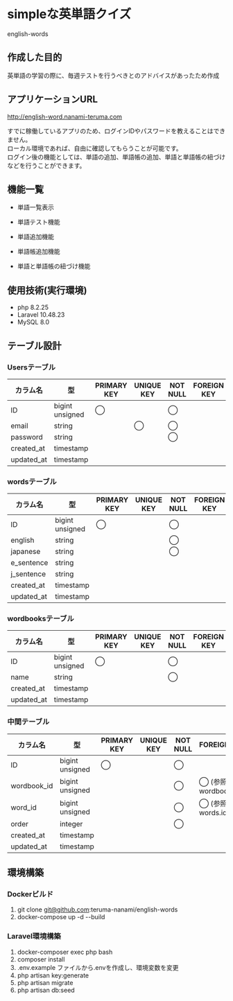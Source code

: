 # simpleな英単語クイズ
english-words

## 作成した目的
英単語の学習の際に、毎週テストを行うべきとのアドバイスがあったため作成

## アプリケーションURL
http://english-word.nanami-teruma.com

すでに稼働しているアプリのため、ログインIDやパスワードを教えることはできません。  
ローカル環境であれば、自由に確認してもらうことが可能です。  
ログイン後の機能としては、単語の追加、単語帳の追加、単語と単語帳の紐づけなどを行うことができます。

## 機能一覧
- 単語一覧表示
- 単語テスト機能

- 単語追加機能
- 単語帳追加機能
- 単語と単語帳の紐づけ機能

## 使用技術(実行環境)

- php 8.2.25
- Laravel 10.48.23
- MySQL 8.0

## テーブル設計
### Usersテーブル
| カラム名   | 型              | PRIMARY KEY | UNIQUE KEY | NOT NULL | FOREIGN KEY |
|------------|-----------------|-------------|------------|----------|--------------|
| ID         | bigint unsigned | ◯           |            | ◯        |              |
| email      | string          |             | ◯          | ◯        |              |
| password   | string          |             |            | ◯        |              |
| created_at | timestamp       |             |            |          |              |
| updated_at | timestamp       |             |            |          |              |

### wordsテーブル
| カラム名   | 型              | PRIMARY KEY | UNIQUE KEY | NOT NULL | FOREIGN KEY |
|------------|-----------------|-------------|------------|----------|--------------|
| ID         | bigint unsigned | ◯           |            | ◯        |              |
| english    | string          |             |            | ◯        |              |
| japanese   | string          |             |            | ◯        |              |
| e_sentence | string          |             |            |          |              |
| j_sentence | string          |             |            |          |              |
| created_at | timestamp       |             |            |          |              |
| updated_at | timestamp       |             |            |          |              |

### wordbooksテーブル
| カラム名   | 型              | PRIMARY KEY | UNIQUE KEY | NOT NULL | FOREIGN KEY |
|------------|-----------------|-------------|------------|----------|--------------|
| ID         | bigint unsigned | ◯           |            | ◯        |              |
| name       | string          |             |            | ◯        |              |
| created_at | timestamp       |             |            |          |              |
| updated_at | timestamp       |             |            |          |              |

### 中間テーブル
| カラム名     | 型              | PRIMARY KEY | UNIQUE KEY | NOT NULL | FOREIGN KEY           |
|--------------|-----------------|-------------|------------|----------|-----------------------|
| ID           | bigint unsigned | ◯           |            | ◯        |                       |
| wordbook_id  | bigint unsigned |             |            | ◯        | ◯ (参照: wordbooks.id)|
| word_id      | bigint unsigned |             |            | ◯        | ◯ (参照: words.id)    |
| order        | integer         |             |            | ◯        |                       |
| created_at   | timestamp       |             |            |          |                       |
| updated_at   | timestamp       |             |            |          |                       |


## 環境構築

### Dockerビルド

1. git clone git@github.com:teruma-nanami/english-words
1. docker-compose up -d --build

### Laravel環境構築
1. docker-composer exec php bash
1. composer install
1. .env.example ファイルから.envを作成し、環境変数を変更
1. php artisan key:generate
1. php artisan migrate
1. php artisan db:seed

